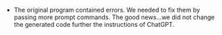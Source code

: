 - The original program contained errors. We needed to fix them by passing more prompt commands. The good news...we did not change the generated code further the instructions of ChatGPT.
